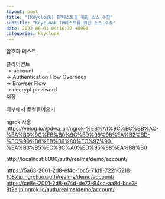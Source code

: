 ```yaml
---  
layout: post  
title: "[Keycloak] IP테스트를 위한 소스 수정"  
subtitle: "Keycloak IP테스트를 위한 소스 수정"  
date: 2022-08-01 04:16:37 +0900  
categories: Keycloak  
---  
```

암호화 테스트  
  
  
클라이언트   
-> account   
-> Authentication Flow Overrides   
-> Browser Flow   
-> decrypt password   
저장  
  
  
외부에서 로컬들어오기  
  
ngrok 사용  
https://velog.io/@dwa_all/ngrok-%EB%A1%9C%EC%BB%AC-%EA%B0%9C%EB%B0%9C%ED%99%98%EA%B2%BD-%EC%99%B8%EB%B6%80%EC%97%90-%EA%B3%B5%EC%9C%A0%ED%95%98%EA%B8%B0  
  
http://localhost:8080/auth/realms/demo/account/  
  
https://5a63-2001-2d8-ef4c-1bc5-71d9-722f-5218-1087.jp.ngrok.io/auth/realms/demo/account/  
https://ce8e-2001-2d8-e74d-de73-94cc-aa8d-bce3-9f2a.jp.ngrok.io/auth/realms/demo/account/  
